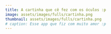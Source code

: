 ```yaml
---
title: A cartinha que cê fez com os óculos :p 
image: assets/images/fulls/cartinha.png
thumbnail: assets/images/fulls/cartinha.png
# caption: Esse app que fiz com muito amor :p
---
```


